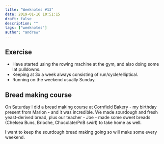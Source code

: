 ```yaml
---
title: "Weeknotes #13"
date: 2019-01-16 10:51:15
draft: false
description: ""
tags: ["weeknotes"]
author: "andrew"
---
```


## Exercise

- Have started using the rowing machine at the gym, and also doing some lat pulldowns.
- Keeping at 3x a week always consisting of run/cycle/elliptical.
- Running on the weekend usually Sunday.

## Bread making course

On Saturday I did a [bread making course at Cornfield Bakery](https://cornfieldbakery.com/bread-making-courses.html) - my birthday present from Marion - and it was incredible. We made sourdough and fresh yeast-derived bread, plus our teacher - Joe - made some sweet breads (Chelsea Buns, Brioche, Chocolate/PnB swirl) to take home as well.

I want to keep the sourdough bread making going so will make some every weekend.
